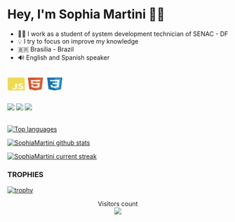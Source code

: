 # Hey, I'm Sophia Martini 🤙🏻
- ✍🏻 I work as a student of system development technician of SENAC - DF 
- 💡 I try to focus on improve my knowledge
- 🇧🇷  Brasilia - Brazil
- 🔊 English and Spanish speaker

 <div style="display: inline_block">
  <br>
  <img align="center" alt="SophiaMartini-Js" height="30" width="40" src="https://raw.githubusercontent.com/devicons/devicon/master/icons/javascript/javascript-plain.svg">
  <img align="center" alt="SophiaMartini-HTML" height="30" width="40" src="https://raw.githubusercontent.com/devicons/devicon/master/icons/html5/html5-original.svg">
  <img align="center" alt="Rafa-CSS" height="30" width="40" src="https://raw.githubusercontent.com/devicons/devicon/master/icons/css3/css3-original.svg">

  </div>
  
  ##
 <div> 
  <a href="https://www.linkedin.com/in/sophiamartinidealbuquerque" target="_blank"><img src="https://img.shields.io/badge/-LinkedIn-%230077B5?style=for-the-badge&logo=linkedin&logoColor=white" target="_blank"></a>
    <a href = "mailto:sopmartinidea@gmail.com"><img src="https://img.shields.io/badge/-Gmail-%23333?style=for-the-badge&logo=gmail&logoColor=white" target="_blank"></a>
    <a href="https://instagram.com/sopmartinia_" target="_blank"><img src="https://img.shields.io/badge/-Instagram-%23E4405F?style=for-the-badge&logo=instagram&logoColor=white" target="_blank"></a>
 
  
</div>

<br>

 [![Top languages](https://github-readme-mwendwa.vercel.app/api/top-langs/?username=SophiaMartini&layout=compact&count_private=true&theme=blue-green&title_color=00b3ff)](#)
 
 [![SophiaMartini github stats](https://bad-apple-github-readme.vercel.app/api?username=SophiaMartini&show_icons=true&count_private=true&line_height=20&icon_color=00b3ff&theme=blue-green&title_color=00b3ff)](#)
 
[![SophiaMartini current streak](https://streak-stats.demolab.com/?user=SophiaMartini&count_private=true&theme=blue-green&title_color=00b3ff)](#)






 ### TROPHIES
 

[![trophy](https://github-profile-trophy.vercel.app/?username=SophiaMartini&theme=onedark)](https://github.com/ryo-ma/github-profile-trophy)

 <p align="center"> 
  Visitors count<br>
  <img src="https://profile-counter.glitch.me/SophiaMartini/count.svg" />
 </p>
